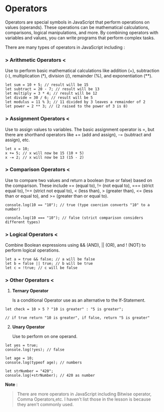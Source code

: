 # Operators

Operators are special symbols in JavaScript that perform operations on values (operands). These operations can be mathematical calculations, comparisons, logical manipulations, and more. By combining operators with variables and values, you can write programs that perform complex tasks.

There are many types of operators in JavaScript including : 

### > Arithmetic Operators <

Use to perform basic mathematical calculations like addition (+), subtraction (-), multiplication (*), division (/), remainder (%), and exponentiation (**).

```
let sum = 10 + 5; // result will be 15
let subtract = 20 - 7; // result will be 13
let multiply = 3 * 4; // result will be 12
let divide = 30 / 6; // result will be 5
let modulus = 11 % 3; // 11 divided by 3 leaves a remainder of 2
let power = 2 ** 3; // (2 raised to the power of 3 is 8)

```

### > Assignment Operators <

Use to assign values to variables. The basic assignment operator is =, but there are shorthand operators like += (add and assign), -= (subtract and assign), etc.

```
let x = 10;
x += 5; // x will now be 15 (10 + 5)
x -= 2; // x will now be 13 (15 - 2)
```

### > Comparison Operators <

Use to compare two values and return a boolean (true or false) based on the comparison. These include == (equal to), != (not equal to), === (strict equal to), !== (strict not equal to), < (less than), > (greater than), <= (less than or equal to), and >= (greater than or equal to).

```
console.log(10 == "10"); // true (type coercion converts "10" to a number)

console.log(10 === "10"); // false (strict comparison considers different types)
```

### > Logical Operators <

Combine Boolean expressions using && (AND), || (OR), and ! (NOT) to perform logical operations.

```
let a = true && false; // a will be false
let b = false || true; // b will be true
let c = !true; // c will be false
```

### > Other Operators <

1. **Ternary Operator**

     Is a conditional Operator use as an alternative to the If-Statement.

```
let check = 10 > 5 ? "10 is greater" : "5 is greater"; 

// if true return "10 is greater", if false, return "5 is greater"
```

2. **Unary Operator**

     Use to perform on one operand.
```
let yes = true;
console.log(!yes); // false

let age = 10;
console.log(typeof age); // numbers

let strNumber = "420";
console.log(+strNumber); // 420 as number
```

**Note** : 
>
> There are more operators in JavaScript including Bitwise operator, Comma Operators,etc. I haven't list those in the lesson is because they aren't commonly used.
>
